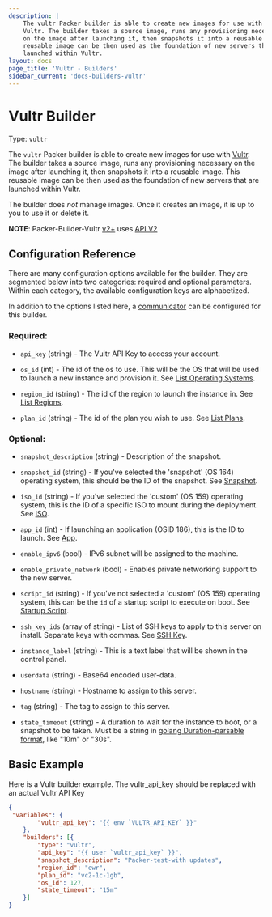 ```yaml
---
description: |
    The vultr Packer builder is able to create new images for use with
    Vultr. The builder takes a source image, runs any provisioning necessary
    on the image after launching it, then snapshots it into a reusable image. This
    reusable image can be then used as the foundation of new servers that are
    launched within Vultr.
layout: docs
page_title: 'Vultr - Builders'
sidebar_current: 'docs-builders-vultr'
---
```


# Vultr Builder

Type: `vultr`

The `vultr` Packer builder is able to create new images for use with
[Vultr](https://www.vultr.com). The builder takes a source image,
runs any provisioning necessary on the image after launching it, then snapshots
it into a reusable image. This reusable image can be then used as the
foundation of new servers that are launched within Vultr.

The builder does *not* manage images. Once it creates an image, it is up to you
to use it or delete it.

**NOTE**: Packer-Builder-Vultr [v2+](https://github.com/vultr/packer-builder-vultr/blob/master/CHANGELOG.md#v200-2020-11-23) uses [API V2](https://www.vultr.com/api/v2)

## Configuration Reference

There are many configuration options available for the builder. They are
segmented below into two categories: required and optional parameters. Within
each category, the available configuration keys are alphabetized.

In addition to the options listed here, a
[communicator](https://www.packer.io/docs/communicators) can be configured for this
builder.

### Required:

-   `api_key` (string) - The Vultr API Key to access your account.

-   `os_id` (int) - The id of the os to use. This will be the OS that will be used to launch a new instance and provision it. See [List Operating Systems](https://www.vultr.com/api/v2/#operation/list-os).

-   `region_id` (string) - The id of the region to launch the instance in. See [List Regions](https://www.vultr.com/api/v2/#operation/list-regions).
    
-   `plan_id` (string) - The id of the plan you wish to use. See [List Plans](https://www.vultr.com/api/v2/#tag/plans).

### Optional:

-   `snapshot_description` (string) - Description of the snapshot.

-   `snapshot_id` (string) -   If you've selected the 'snapshot' (OS 164) operating system, this should be the ID of the snapshot. See [Snapshot](https://www.vultr.com/api/v2/#operation/list-snapshots).

-   `iso_id` (string) - If you've selected the 'custom' (OS 159) operating system, this is the ID of a specific ISO to mount during the deployment. See [ISO](https://www.vultr.com/api/v2/#operation/list-isos).

-   `app_id` (int) - If launching an application (OSID 186), this is the ID to launch. See [App](https://www.vultr.com/api/v2/#operation/list-applications).

-   `enable_ipv6` (bool) - IPv6 subnet will be assigned to the machine.

-   `enable_private_network` (bool) - Enables private networking support to the new server.

-   `script_id` (string) - If you've not selected a 'custom' (OS 159) operating system, this can be the `id` of a startup script to execute on boot. See [Startup Script](https://www.vultr.com/api/v2/#operation/list-startup-scripts).

-   `ssh_key_ids` (array of string) - List of SSH keys to apply to this server on install. Separate keys with commas. See [SSH Key](https://www.vultr.com/api/v2/#operation/list-ssh-keys).

-   `instance_label` (string) - This is a text label that will be shown in the control panel.

-   `userdata` (string) - Base64 encoded user-data.

-   `hostname` (string) - Hostname to assign to this server.

-   `tag` (string) - The tag to assign to this server.

-   `state_timeout` (string) - A duration to wait for the instance to boot, or a snapshot to be taken. Must be a string in [golang Duration-parsable format](https://golang.org/pkg/time/#ParseDuration), like "10m" or "30s". 

## Basic Example

Here is a Vultr builder example. The vultr_api_key should be replaced with an actual Vultr API Key

``` json
{
 "variables": {
        "vultr_api_key": "{{ env `VULTR_API_KEY` }}"
    },
    "builders": [{
        "type": "vultr",
        "api_key": "{{ user `vultr_api_key` }}",
        "snapshot_description": "Packer-test-with updates",
        "region_id": "ewr",
        "plan_id": "vc2-1c-1gb",
        "os_id": 127,
        "state_timeout": "15m"
    }]
}
```
